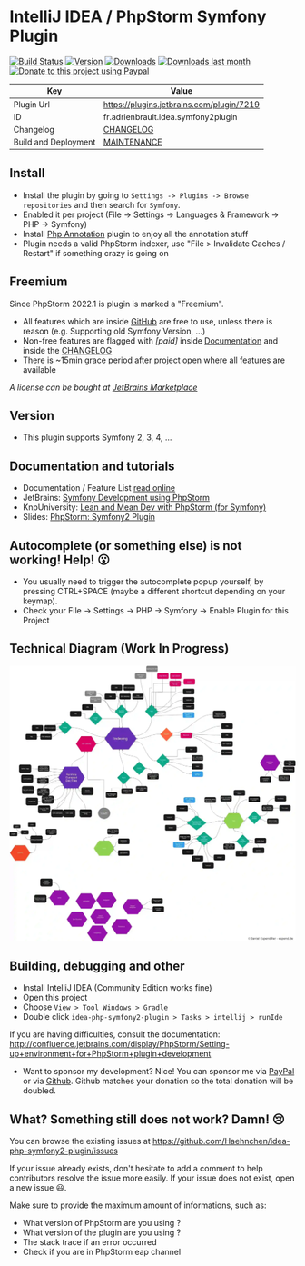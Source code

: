 IntelliJ IDEA / PhpStorm Symfony Plugin
========================
[![Build Status](https://github.com/Haehnchen/idea-php-symfony2-plugin/actions/workflows/gradle.yml/badge.svg?branch=master)](https://github.com/Haehnchen/idea-php-symfony2-plugin/actions/workflows/gradle.yml)
[![Version](http://phpstorm.espend.de/badge/7219/version)](https://plugins.jetbrains.com/plugin/7219)
[![Downloads](http://phpstorm.espend.de/badge/7219/downloads)](https://plugins.jetbrains.com/plugin/7219)
[![Downloads last month](http://phpstorm.espend.de/badge/7219/last-month)](https://plugins.jetbrains.com/plugin/7219)
[![Donate to this project using Paypal](https://img.shields.io/badge/paypal-donate-yellow.svg)](https://www.paypal.me/DanielEspendiller)

Key                  | Value
-------------------- | --------------------
Plugin Url           | https://plugins.jetbrains.com/plugin/7219
ID                   | fr.adrienbrault.idea.symfony2plugin
Changelog            | [CHANGELOG](CHANGELOG.md)
Build and Deployment | [MAINTENANCE](MAINTENANCE.md)

Install
---------------------
* Install the plugin by going to `Settings -> Plugins -> Browse repositories` and then search for `Symfony`.
* Enabled it per project (File -> Settings -> Languages & Framework -> PHP -> Symfony)
* Install [Php Annotation](http://plugins.jetbrains.com/plugin/7320) plugin to enjoy all the annotation stuff
* Plugin needs a valid PhpStorm indexer, use "File > Invalidate Caches / Restart" if something crazy is going on

Freemium
---------------------

Since PhpStorm 2022.1 is plugin is marked a "Freemium".

* All features which are inside [GitHub](https://github.com/Haehnchen/idea-php-symfony2-plugin) are free to use, unless there is reason (e.g. Supporting old Symfony Version, ...) 
* Non-free features are flagged with _[paid]_ inside [Documentation](https://espend.de/phpstorm/plugin/symfony) and inside the [CHANGELOG](https://github.com/Haehnchen/idea-php-symfony2-plugin/blob/master/CHANGELOG.md)  
* There is ~15min grace period after project open where all features are available

_A license can be bought at [JetBrains Marketplace](https://plugins.jetbrains.com/plugin/7219-symfony-support/pricing)_

Version
---------------------

* This plugin supports Symfony 2, 3, 4, ...

Documentation and tutorials
---------------------

* Documentation / Feature List [read online](https://espend.de/phpstorm/plugin/symfony)
* JetBrains: [Symfony Development using PhpStorm](https://confluence.jetbrains.com/display/PhpStorm/Symfony+Development+using+PhpStorm)
* KnpUniversity: [Lean and Mean Dev with PhpStorm (for Symfony)](https://knpuniversity.com/screencast/phpstorm)
* Slides: [PhpStorm: Symfony2 Plugin](https://www.slideshare.net/Haehnchen/phpstorm-symfony2-plugin)

Autocomplete (or something else) is not working! Help! :open_mouth:
-------------------------------------------------------------------

* You usually need to trigger the autocomplete popup yourself, by pressing CTRL+SPACE (maybe a different shortcut depending on your keymap).
* Check your File -> Settings -> PHP -> Symfony -> Enable Plugin for this Project

Technical Diagram (Work In Progress)
--------------------

![Symfony Plugin Technical Diagram](plugin-diagram.webp)

Building, debugging and other
--------------------

* Install IntelliJ IDEA (Community Edition works fine)
* Open this project
* Choose `View > Tool Windows > Gradle`
* Double click `idea-php-symfony2-plugin > Tasks > intellij > runIde`

If you are having difficulties, consult the documentation: http://confluence.jetbrains.com/display/PhpStorm/Setting-up+environment+for+PhpStorm+plugin+development

* Want to sponsor my development? Nice! You can sponsor me via [PayPal](https://www.paypal.com/cgi-bin/webscr?cmd=_s-xclick&hosted_button_id=5ZTGW6H4Y7MT8) or via [Github](https://github.com/sponsors/Haehnchen). Github matches your donation so the total donation will be doubled. 

What? Something still does not work? Damn! :cry:
------------------------------------------------

You can browse the existing issues at https://github.com/Haehnchen/idea-php-symfony2-plugin/issues

If your issue already exists, don't hesitate to add a comment to help contributors resolve the issue more easily.
If your issue does not exist, open a new issue :smiley:.

Make sure to provide the maximum amount of informations, such as:
* What version of PhpStorm are you using ?
* What version of the plugin are you using ?
* The stack trace if an error occurred
* Check if you are in PhpStorm eap channel

